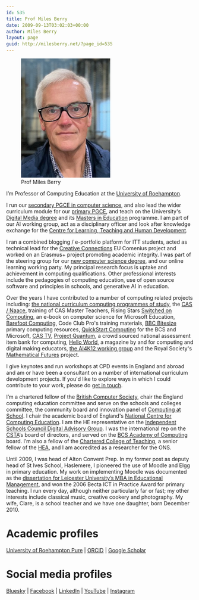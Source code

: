 ```yaml
---
id: 535
title: Prof Miles Berry
date: 2009-09-13T03:02:03+00:00
author: Miles Berry
layout: page
guid: http://milesberry.net/?page_id=535
---
```

<figure>
<a href="images/mgb1500.jpeg"><img src="images/mgb240.jpeg"></a>
<figcaption>Prof Miles Berry</figcaption>
</figure>

I&#8217;m Professor of Computing Education at the [University of Roehampton](http://roehampton.ac.uk). 

I run our [secondary PGCE in computer science](https://www.roehampton.ac.uk/postgraduate-courses/pgce-secondary/pgce-secondary-computing-specialism/), and also lead the wider curriculum module for our [primary PGCE](https://www.roehampton.ac.uk/postgraduate-courses/pgce-primary/), and teach on the University's [Digital Media degree](https://www.roehampton.ac.uk/undergraduate-courses/digital-media/) and its [Masters in Education](https://www.roehampton.ac.uk/postgraduate-courses/education/) programme. I am part of our AI working group, act as a disciplinary officer and look after knowledge exchange for the [Centre for Learning, Teaching and Human Development](https://pure.roehampton.ac.uk/portal/en/organisations/centre-for-learning-teaching-and-human-development).

I ran a combined blogging / e-portfolio platform for ITT students, acted as technical lead for the [Creative Connections](http://creativeconnexions.eu) EU Comenius project and worked on an Erasmus+ project promoting academic integrity. I was part of the steering group for our [new computer science degree](https://www.roehampton.ac.uk/undergraduate-courses/computer-science/), and our online learning working party. My principal research focus is uptake and achievement in computing qualifications. Other professional interests include the pedagogies of computing education, use of open source software and principles in schools, and generative AI in education.

Over the years I have contributed to a number of computing related projects including: <a href="https://www.gov.uk/government/publications/national-curriculum-in-england-computing-programmes-of-study/national-curriculum-in-england-computing-programmes-of-study">the national curriculum computing programmes of study</a>, the [CAS / Naace](docs/CASPrimaryComputing.pdf), training of CAS Master Teachers, Rising Stars <a href="https://www.risingstars-uk.com/series/switched-on-computing">Switched on Computing</a>, an e-book on computer science</a> for Microsoft Education, <a href="https://www.barefootcomputing.org/">Barefoot Computing</a>, Code Club Pro's training materials, <a href="https://www.bbc.co.uk/bitesize/subjects/zvnrq6f">BBC Bitesize</a> primary computing resources, [QuickStart Computing](docs/QuickStart_Computing.pdf) for the BCS and Microsoft,  <a href="http://youtube.com/computingatschool">CAS TV</a>, <a href="http://bit.ly/projectquantum">Project Quantum</a>, a crowd sourced national assessment item bank for computing, [Hello World](http://helloworld.cc), a magazine by and for computing and digital making educators, [the AI4K12 working group](https://github.com/touretzkyds/ai4k12/wiki) and the Royal Society's [Mathematical Futures](https://royalsociety.org/topics-policy/projects/mathematical-futures/) project. 

I give keynotes and run workshops at CPD events in England and abroad and am or have been a consultant on a number of international curriculum development projects. If you'd like to explore ways in which I could contribute to your work, please do <a href="mailto:m.berry@roehampton.ac.uk">get in touch</a>.

I&#8217;m a chartered fellow of the [British Computer Society](http://bcs.org.uk), chair the England computing education committee and serve on the schools and colleges committee, the community board and innovation panel of [Computing at School](http://computingatschool.org.uk). I chair the academic board of England's [National Centre for Computing Education](https://teachcomputing.org). I am the HE representative on the [Independent Schools Council Digital Advisory Group](https://www.isc.co.uk/sector-info/isc-digital-advisory-group/). I was the international rep on the [CSTA](http://www.csteachers.org/)&#8216;s board of directors, and served on the [BCS Academy of Computing](http://academy.bcs.org/) board. I&#8217;m also a fellow of the [Chartered College of Teaching](https://chartered.college/), a senior fellow of the [HEA](http://www.heacademy.ac.uk), and I am accredited as a researcher for the ONS.

Until 2009, I was head of Alton Convent Prep. In my former post as deputy head of St Ives School, Haslemere, I pioneered the use of Moodle and Elgg in primary education. My work on implementing Moodle was documented as the [dissertation for Leicester University&#8217;s MBA in Educational Management](docs/MBA.pdf), and won the 2006 Becta ICT in Practice Award for primary teaching. I run every day, although neither particularly far or fast; my other interests include classical music, creative cookery and photography. My wife, Clare, is a school teacher and we have one daughter, born December 2010.

# Academic profiles

[University of Roehampton Pure](https://pure.roehampton.ac.uk/portal/en/persons/miles-berry) | 
[ORCID](https://orcid.org/0000-0003-4331-1610) |
[Google Scholar](https://scholar.google.co.uk/citations?user=I53o2TUAAAAJ&hl=en)  

# Social media profiles

[Bluesky](https://bsky.app/profile/milesberry.net) |
[Facebook](https://www.facebook.com/mberry001) |
[LinkedIn](http://www.linkedin.com/in/mgberry) |
[YouTube](http://www.youtube.com/user/milesberry?feature=mhee) |
[Instagram](https://www.instagram.com/mgberry/) 

